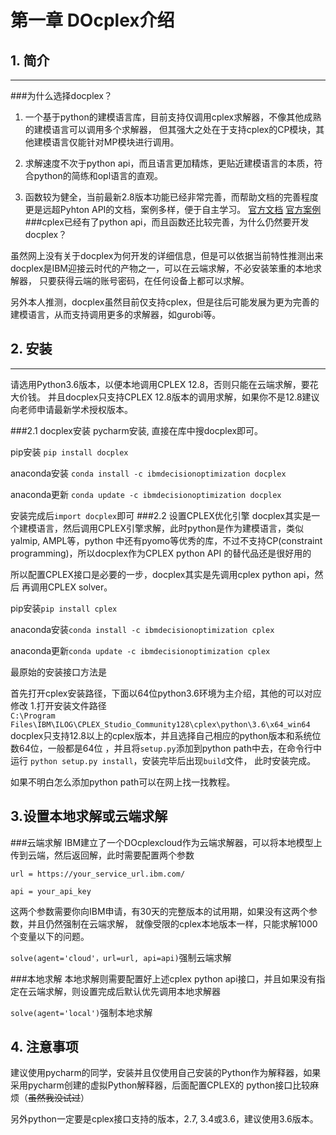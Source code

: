 # 第一章 DOcplex介绍
## 1. 简介

---
###为什么选择docplex？ 

1. 一个基于python的建模语言库，目前支持仅调用cplex求解器，不像其他成熟的建模语言可以调用多个求解器，
但其强大之处在于支持cplex的CP模块，其他建模语言仅能针对MP模块进行调用。

2. 求解速度不次于python api，而且语言更加精炼，更贴近建模语言的本质，符合python的简练和opl语言的直观。

3. 函数较为健全，当前最新2.8版本功能已经非常完善，而帮助文档的完善程度更是远超Pyhton API的文档，案例多样，便于自主学习。
[官方文档](https://github.com/IBMDecisionOptimization/docplex-doc)
[官方案例](https://github.com/IBMDecisionOptimization/docplex-examples)
###cplex已经有了python api，而且函数还比较完善，为什么仍然要开发docplex？

虽然网上没有关于docplex为何开发的详细信息，但是可以依据当前特性推测出来
docplex是IBM迎接云时代的产物之一，可以在云端求解，不必安装笨重的本地求解器，
只要获得云端的账号密码，在任何设备上都可以求解。

另外本人推测，docplex虽然目前仅支持cplex，但是往后可能发展为更为完善的建模语言，从而支持调用更多的求解器，如gurobi等。

## 2. 安装

---
请选用Python3.6版本，以便本地调用CPLEX 12.8，否则只能在云端求解，要花大价钱。
并且docplex只支持CPLEX 12.8版本的调用求解，如果你不是12.8建议向老师申请最新学术授权版本。

###2.1 docplex安装
pycharm安装, 直接在库中搜docplex即可。

pip安装   `pip install docplex`

anaconda安装 `conda install -c ibmdecisionoptimization docplex`

anaconda更新 `conda update -c ibmdecisionoptimization docplex` 

安装完成后`import docplex`即可
###2.2 设置CPLEX优化引擎
docplex其实是一个建模语言，然后调用CPLEX引擎求解，此时python是作为建模语言，类似yalmip, AMPL等，python
中还有pyomo等优秀的库，不过不支持CP(constraint programming)，所以docplex作为CPLEX python API 的替代品还是很好用的

所以配置CPLEX接口是必要的一步，docplex其实是先调用cplex python api，然后
再调用CPLEX solver。

pip安装`pip install cplex` 

anaconda安装`conda install -c ibmdecisionoptimization cplex `

anaconda更新`conda update -c ibmdecisionoptimization cplex`

最原始的安装接口方法是 

首先打开cplex安装路径，下面以64位python3.6环境为主介绍，其他的可以对应修改
1.打开安装文件路径  
`C:\Program Files\IBM\ILOG\CPLEX_Studio_Community128\cplex\python\3.6\x64_win64`
docplex只支持12.8以上的cplex版本，并且选择自己相应的python版本和系统位数64位，一般都是64位
，并且将`setup.py`添加到python path中去，在命令行中运行 `python setup.py install`，安装完毕后出现`build`文件，
此时安装完成。

如果不明白怎么添加python path可以在网上找一找教程。

## 3.设置本地求解或云端求解

###云端求解
IBM建立了一个DOcplexcloud作为云端求解器，可以将本地模型上传到云端，然后返回解，此时需要配置两个参数

`url = https://your_service_url.ibm.com/`

`api = your_api_key`

这两个参数需要你向IBM申请，有30天的完整版本的试用期，如果没有这两个参数，并且仍然强制在云端求解，
就像受限的cplex本地版本一样，只能求解1000个变量以下的问题。

`solve(agent='cloud'，url=url, api=api)`强制云端求解

###本地求解
本地求解则需要配置好上述cplex python api接口，并且如果没有指定在云端求解，则设置完成后默认优先调用本地求解器

`solve(agent='local')`强制本地求解
## 4. 注意事项

建议使用pycharm的同学，安装并且仅使用自己安装的Python作为解释器，如果采用pycharm创建的虚拟Python解释器，后面配置CPLEX的
python接口比较麻烦（~~虽然我没试过~~）

另外python一定要是cplex接口支持的版本，2.7, 3.4或3.6，建议使用3.6版本。 


